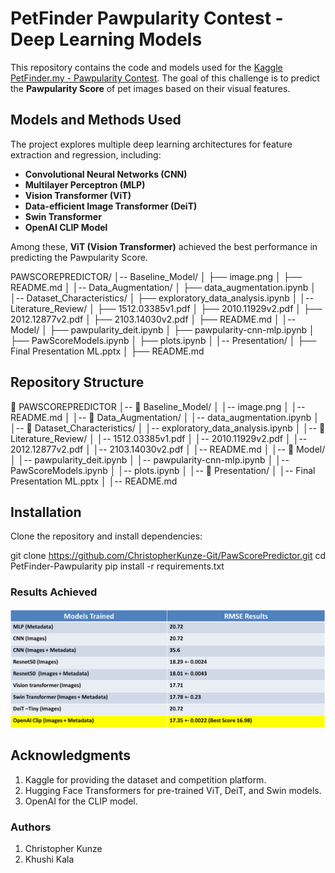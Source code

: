 # PetFinder Pawpularity Contest - Deep Learning Models

This repository contains the code and models used for the [Kaggle PetFinder.my - Pawpularity Contest](https://www.kaggle.com/competitions/petfinder-pawpularity-score). The goal of this challenge is to predict the **Pawpularity Score** of pet images based on their visual features.

## Models and Methods Used

The project explores multiple deep learning architectures for feature extraction and regression, including:

- **Convolutional Neural Networks (CNN)**
- **Multilayer Perceptron (MLP)**
- **Vision Transformer (ViT)**
- **Data-efficient Image Transformer (DeiT)**
- **Swin Transformer**
- **OpenAI CLIP Model**

Among these, **ViT (Vision Transformer)** achieved the best performance in predicting the Pawpularity Score.


PAWSCOREPREDICTOR/ │-- Baseline_Model/ │ ├── image.png │ ├── README.md │ │-- Data_Augmentation/ │ ├── data_augmentation.ipynb │ │-- Dataset_Characteristics/ │ ├── exploratory_data_analysis.ipynb │ │-- Literature_Review/ │ ├── 1512.03385v1.pdf │ ├── 2010.11929v2.pdf │ ├── 2012.12877v2.pdf │ ├── 2103.14030v2.pdf │ ├── README.md │ │-- Model/ │ ├── pawpularity_deit.ipynb │ ├── pawpularity-cnn-mlp.ipynb │ ├── PawScoreModels.ipynb │ ├── plots.ipynb │ │-- Presentation/ │ ├── Final Presentation ML.pptx │ ├── README.md

## Repository Structure
📂 PAWSCOREPREDICTOR
│-- 📂 Baseline_Model/
│   │-- image.png
│   │-- README.md
│
│-- 📂 Data_Augmentation/
│   │-- data_augmentation.ipynb
│
│-- 📂 Dataset_Characteristics/
│   │-- exploratory_data_analysis.ipynb
│
│-- 📂 Literature_Review/
│   │-- 1512.03385v1.pdf
│   │-- 2010.11929v2.pdf
│   │-- 2012.12877v2.pdf
│   │-- 2103.14030v2.pdf
│   │-- README.md
│
│-- 📂 Model/
│   │-- pawpularity_deit.ipynb
│   │-- pawpularity-cnn-mlp.ipynb
│   │-- PawScoreModels.ipynb
│   │-- plots.ipynb
│
│-- 📂 Presentation/
│   │-- Final Presentation ML.pptx
│   │-- README.md


## Installation

Clone the repository and install dependencies:

git clone https://github.com/ChristopherKunze-Git/PawScorePredictor.git
cd PetFinder-Pawpularity
pip install -r requirements.txt

### Results Achieved
![alt text](image.png)


## Acknowledgments
1. Kaggle for providing the dataset and competition platform.
2. Hugging Face Transformers for pre-trained ViT, DeiT, and Swin models.
3. OpenAI for the CLIP model.


### Authors
1. Christopher Kunze
2. Khushi Kala